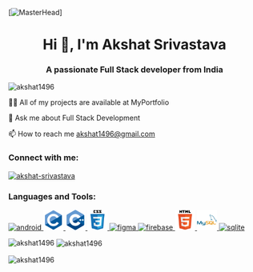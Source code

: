 [![MasterHead](https://media4.giphy.com/media/v1.Y2lkPTc5MGI3NjExbG9sd2JxdHkydzdjaDYzMjFnOHRsdmVrYWoxNXBqMnZkM2JlanpnaSZlcD12MV9pbnRlcm5hbF9naWZfYnlfaWQmY3Q9Zw/qgQUggAC3Pfv687qPC/giphy.webp)]
<h1 align="center">Hi 👋, I'm Akshat Srivastava</h1>
<h3 align="center">A passionate Full Stack developer from India</h3>
<p align="left"> <img src="https://komarev.com/ghpvc/?username=akshat1496&label=Profile%20views&color=0e75b6&style=flat" alt="akshat1496" /> </p>
👨‍💻 All of my projects are available at MyPortfolio

💬 Ask me about Full Stack Development

📫 How to reach me akshat1496@gmail.com

<h3 align="left">Connect with me:</h3>
<p align="left">
<a href="https://www.linkedin.com/in/akshat-srivastava-6ba645237" target="blank"><img align="center" src="https://raw.githubusercontent.com/rahuldkjain/github-profile-readme-generator/master/src/images/icons/Social/linked-in-alt.svg" alt="akshat-srivastava" height="30" width="40" /></a>
</p>
<h3 align="left">Languages and Tools:</h3>
<p align="left">
  <a href="" target="_blank" rel="noreferrer"> <img src="https://upload.wikimedia.org/wikipedia/commons/thumb/a/a7/React-icon.svg/512px-React-icon.svg.png?20220125121207" alt="android" width="40" height="40"/> </a>
  <a href="https://www.cprogramming.com/" target="_blank" rel="noreferrer"> <img src="https://raw.githubusercontent.com/devicons/devicon/master/icons/c/c-original.svg" alt="c" width="40" height="40"/> </a>
  <a href="https://www.w3schools.com/cpp/" target="_blank" rel="noreferrer"> <img src="https://raw.githubusercontent.com/devicons/devicon/master/icons/cplusplus/cplusplus-original.svg" alt="cplusplus" width="40" height="40"/> </a>
  <a href="https://www.w3schools.com/css/" target="_blank" rel="noreferrer"> <img src="https://raw.githubusercontent.com/devicons/devicon/master/icons/css3/css3-original-wordmark.svg" alt="css3" width="40" height="40"/> </a>
  <a href="https://www.figma.com/" target="_blank" rel="noreferrer"> <img src="https://www.vectorlogo.zone/logos/figma/figma-icon.svg" alt="figma" width="40" height="40"/> </a>
  <a href="https://firebase.google.com/" target="_blank" rel="noreferrer"> <img src="https://www.vectorlogo.zone/logos/firebase/firebase-icon.svg" alt="firebase" width="40" height="40"/> </a>
  <a href="https://www.w3.org/html/" target="_blank" rel="noreferrer"> <img src="https://raw.githubusercontent.com/devicons/devicon/master/icons/html5/html5-original-wordmark.svg" alt="html5" width="40" height="40"/> </a>
  <a href="https://www.mysql.com/" target="_blank" rel="noreferrer"> <img src="https://raw.githubusercontent.com/devicons/devicon/master/icons/mysql/mysql-original-wordmark.svg" alt="mysql" width="40" height="40"/> </a>
  <a href="https://www.sqlite.org/" target="_blank" rel="noreferrer"> <img src="https://imgs.search.brave.com/8lwfvUDtWBCjrvpyofq1FDlAFcV9Z9QBG7_ZRgEcMNs/rs:fit:500:0:0:0/g:ce/aHR0cHM6Ly93d3cu/ZnJlZXBuZ2xvZ29z/LmNvbS91cGxvYWRz/L2phdmFzY3JpcHQv/amF2YXNjcmlwdC1v/bmxpbmUtbG9nby1m/b3Itd2Vic2l0ZS0w/LnBuZw" alt="sqlite" width="40" height="40"/> </a>
</p>
<p><img align="left" src="https://github-readme-stats.vercel.app/api/top-langs?username=akshat1496&show_icons=true&locale=en&layout=compact" alt="akshat1496" /></p>
<p>&nbsp;<img align="center" src="https://github-readme-stats.vercel.app/api?username=akshat1496&show_icons=true&locale=en" alt="akshat1496" /></p>
<p><img align="center" src="https://github-readme-streak-stats.herokuapp.com/?user=akshat1496&" alt="akshat1496" /></p>
